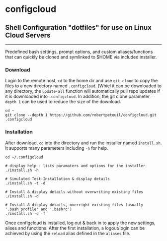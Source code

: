 # configcloud
## Shell Configuration "dotfiles" for use on Linux Cloud Servers

----

Predefined bash settings, prompt options, and custom aliases/functions that can quickly be cloned and symlinked to $HOME via included installer.

### Download

Login to the remote host, `cd` to the home dir and use `git clone` to copy the files to a new directory named `.configcloud`.  (Whiel it can be downloaded to any directory, the `update-all` function will automatically pull repo updates if it is downloaded into `.configcloud`.  In addition, the git clone parameter `--depth 1` can be used to reduce the size of the download.

```
cd ~
git clone --depth 1 https://github.com/robertpeteuil/configcloud.git .configcloud
```

### Installation

After download, `cd` into the directory and run the installer named `install.sh`.  It supports many parameters including `-h` for help.

``` shell
cd ~/.configcloud

# display help - lists paramaters and options for the installer
./install.sh -h     

# Simulated Test-Installation & display details
./install.sh -t -d

# Install & display details without overwriting existing files
./install.sh -d

# Install & display details, overright existing files (usually '.bash_profile' and '.bashrc')
./install.sh -d -f 
```

Once configcloud is installed, log out & back in to apply the new settings, alises and functions.  After the first installation, a logout/login can be achieved by using the `reload` alias defined in the `aliases` file.
